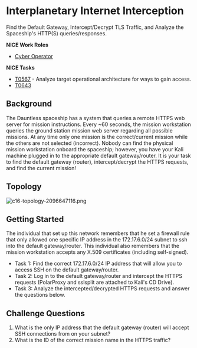 # Interplanetary Internet Interception

Find the Default Gateway, Intercept/Decrypt TLS Traffic, and Analyze the Spaceship's HTTP(S) queries/responses.

**NICE Work Roles**

- [Cyber Operator](https://niccs.cisa.gov/workforce-development/nice-framework)

**NICE Tasks**

- [T0567](https://niccs.cisa.gov/workforce-development/nice-framework) - Analyze target operational architecture for ways to gain access.
- [T0643](https://niccs.cisa.gov/workforce-development/nice-framework)

## Background

The Dauntless spaceship has a system that queries a remote HTTPS web server for mission instructions. Every ~60 seconds, the mission workstation queries the ground station mission web server regarding all possible missions. At any time only one mission is the correct/current mission while the others are not selected (incorrect). Nobody can find the physical mission workstation onboard the spaceship; however, you have your Kali machine plugged in to the appropriate default gateway/router. It is your task to find the default gateway (router), intercept/decrypt the HTTPS requests, and find the current mission!

## Topology

![c16-topology-2096647116.png](https://launchpad.cisa.gov/tm/docs/521cf788687c4032abaa5829069563c2/c16-topology-2096647116.png)

## Getting Started

The individual that set up this network remembers that he set a firewall rule that only allowed one specific IP address in the 172.17.6.0/24 subnet to ssh into the default gateway/router. This individual also remembers that the mission workstation accepts any X.509 certificates (including self-signed).

- Task 1: Find the correct 172.17.6.0/24 IP address that will allow you to access SSH on the default gateway/router.
- Task 2: Log in to the default gateway/router and intercept the HTTPS requests (PolarProxy and sslsplit are attached to Kali's CD Drive).
- Task 3: Analyze the intercepted/decrypted HTTPS requests and answer the questions below.

## Challenge Questions

1. What is the only IP address that the default gateway (router) will accept SSH connections from on your subnet?
2. What is the ID of the correct mission name in the HTTPS traffic?
